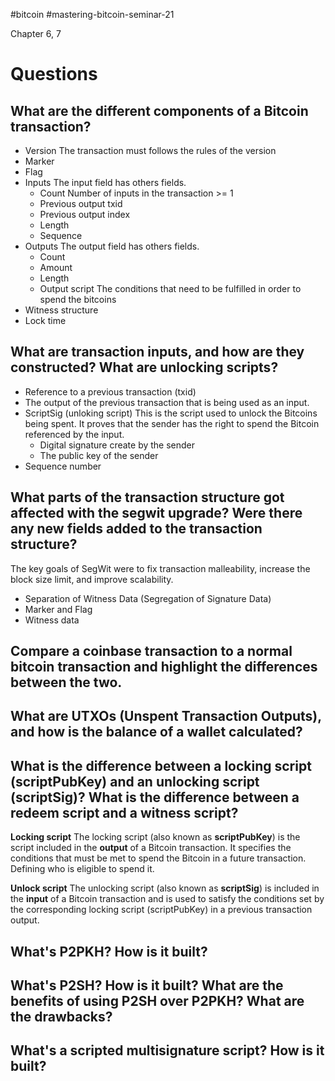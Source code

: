 #bitcoin #mastering-bitcoin-seminar-21 

Chapter 6, 7

# Questions

## What are the different components of a Bitcoin transaction?

- Version
	The transaction must follows the rules of the version
- Marker
- Flag
- Inputs
	The input field has others fields.
	- Count
		Number of inputs in the transaction >= 1
	- Previous output txid
	- Previous output index
	- Length
	- Sequence
- Outputs
	The output field has others fields.
	- Count
	- Amount
	- Length
	- Output script
		The conditions that need to be fulfilled in order to spend the bitcoins
- Witness structure
- Lock time

## What are transaction inputs, and how are they constructed? What are unlocking scripts?

- Reference to a previous transaction (txid)
- The output of the previous transaction that is being used as an input.
- ScriptSig (unloking script)
	This is the script used to unlock the Bitcoins being spent. It proves that the sender has the right to spend the Bitcoin referenced by the input.
	- Digital signature create by the sender
	- The public key of the sender
- Sequence number

## What parts of the transaction structure got affected with the segwit upgrade? Were there any new fields added to the transaction structure?

The key goals of SegWit were to fix transaction malleability, increase the block size limit, and improve scalability.

- Separation of Witness Data (Segregation of Signature Data)
- Marker and Flag
- Witness data

## Compare a coinbase transaction to a normal bitcoin transaction and highlight the differences between the two.

## What are UTXOs (Unspent Transaction Outputs), and how is the balance of a wallet calculated?

## What is the difference between a locking script (scriptPubKey) and an unlocking script (scriptSig)? What is the difference between a redeem script and a witness script?

**Locking script**
The locking script (also known as **scriptPubKey**) is the script included in the **output** of a Bitcoin transaction. It specifies the conditions that must be met to spend the Bitcoin in a future transaction. Defining who is eligible to spend it.

**Unlock script**
The unlocking script (also known as **scriptSig**) is included in the **input** of a Bitcoin transaction and is used to satisfy the conditions set by the corresponding locking script (scriptPubKey) in a previous transaction output.

## What's P2PKH? How is it built?

## What's P2SH? How is it built? What are the benefits of using P2SH over P2PKH? What are the drawbacks?

## What's a scripted multisignature script? How is it built?
